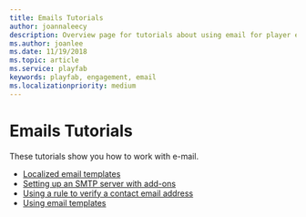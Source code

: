 ```yaml
---
title: Emails Tutorials
author: joannaleecy
description: Overview page for tutorials about using email for player engagement in PlayFab.
ms.author: joanlee
ms.date: 11/19/2018
ms.topic: article
ms.service: playfab
keywords: playfab, engagement, email
ms.localizationpriority: medium
---
```


# Emails Tutorials

These tutorials show you how to work with e-mail.

- [Localized email templates](localized-email-templates.md)
- [Setting up an SMTP server with add-ons](setting-up-an-smtp-server-with-add-ons.md)
- [Using a rule to verify a contact email address](using-a-rule-to-verify-a-contact-email-address.md)
- [Using email templates](using-email-templates-to-send-an-account-recovery-email.md)
